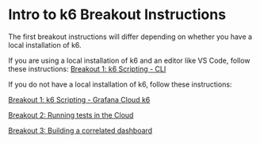 # Intro to k6 Breakout Instructions

The first breakout instructions will differ depending on whether you have a local installation of k6.

If you are using a local installation of k6 and an editor like VS Code, follow these instructions: [Breakout 1: k6 Scripting - CLI](breakouts/breakout-1-k6-scripting-cli.md)

If you do not have a local installation of k6, follow these instructions: 

[Breakout 1: k6 Scripting - Grafana Cloud k6](breakouts/breakout-1-k6-scripting-gck6.md)

[Breakout 2: Running tests in the Cloud](breakouts/breakout-2-running-tests-in-the-cloud.md)

[Breakout 3: Building a correlated dashboard](breakouts/breakout-3-building-a-correlated-dashboard.md)
